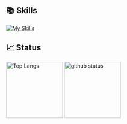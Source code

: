 ## 📚 Skills

[![My Skills](https://skillicons.dev/icons?i=html,css,js,ts,jquery,sass,bootstrap,vue,nuxt,react,next,webpack,vite,nodejs,express,jest,git,github,gitlab,ps,md,vscode&perline=8)](https://skillicons.dev)

## 📈 Status

<div>
  <picture>
    <source
      srcset="https://github-readme-stats.vercel.app/api/top-langs/?username=keisuke3&layout=compact&show_icons=true&theme=vue-dark"
      media="(prefers-color-scheme: dark)"
    />
    <source
      srcset="https://github-readme-stats.vercel.app/api/top-langs/?username=keisuke3&layout=compact&show_icons=true&theme=vue"
      media="(prefers-color-scheme: light), (prefers-color-scheme: no-preference)"
    />
    <img
      src="https://github-readme-stats.vercel.app/api/top-langs/?username=keisuke3&layout=compact&show_icons=true&theme=vue-dark"
      alt="Top Langs"
      height="150px"
    />
  </picture>
  <picture>
    <source
      srcset="https://github-readme-stats.vercel.app/api?username=keisuke3&count_private=true&show_icons=true&theme=vue-dark"
      media="(prefers-color-scheme: dark)"
    />
    <source
      srcset="https://github-readme-stats.vercel.app/api?username=keisuke3&count_private=true&show_icons=true&theme=vue"
      media="(prefers-color-scheme: light), (prefers-color-scheme: no-preference)"
    />
    <img
      src="https://github-readme-stats.vercel.app/api?username=keisuke3&count_private=true&show_icons=true&theme=vue-dark"
      alt="github status"
      height="150px"
    />
  </picture>
</div>

<!--
**keisuke3/keisuke3** is a ✨ _special_ ✨ repository because its `README.md` (this file) appears on your GitHub profile.

Here are some ideas to get you started:

- 🔭 I’m currently working on ...
- 🌱 I’m currently learning ...
- 👯 I’m looking to collaborate on ...
- 🤔 I’m looking for help with ...
- 💬 Ask me about ...
- 📫 How to reach me: ...
- 😄 Pronouns: ...
- ⚡ Fun fact: ...
-->
